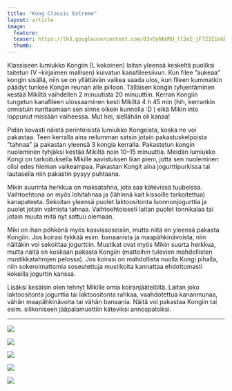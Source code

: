 ```yaml
---
title: "Kong Classic Extreme"
layout: article
image:
  feature:
  teaser: https://lh3.googleusercontent.com/O3vOyNbURU_tl5eE_jF723I1eGBo0h1Fff3_Pqquwhs=w245-h166-no
  thumb:
---
```

Klassiseen lumiukko Kongiin (L kokoinen) laitan yleensä keskeltä puoliksi taitetun (V –kirjaimen mallisen) kuivatun kanafileesiivun. Kun filee ”aukeaa” kongin sisällä, niin se on yllättävän vaikea saada ulos, kun fileen kummatkin päädyt tunkee Kongin reunan alle piiloon. Tälläisen kongin tyhjentäminen kestää Mikiltä vaihdellen 2 minuutista 20 minuuttiin. Kerran Kongiin tungetun kanafileen ulossaaminen kesti Mikiltä 4 h 45 min (hih, kerrankin onnistuin runttaamaan sen sinne oikein kunnolla :D ) eikä Mikin into loppunut missään vaiheessa. Mut hei, siellähän oli kanaa!

Pidän kovasti näistä perinteisistä lumiukko Kongeista, koska ne voi pakastaa. Teen kerralla aina reilumman satsin jotain pakastuskelpoista ”tahnaa” ja pakastan yleensä 3 kongia kerralla. Pakastetun kongin nuoleminen tyhjäksi kestää Mikiltä noin 10–15 minuuttia. Meidän lumiukko Kongi on tarkoituksella Mikille aavistuksen liian pieni, jotta sen nuoleminen olisi edes hieman vaikeampaa. Pakastan Kongit aina jogurttipurkissa tai lautasella niin pakastin pysyy puhtaana.

Mikin suurinta herkkua on maksatahna, jota saa kätevissä tuubeissa. Vaihtoehtona on myös lohitahnaa ja (lähinnä kait kissoille tarkoitettua) kanapateeta. Sekoitan yleensä puolet laktoositonta luonnonjogurttia ja puolet jotain valmista tahnaa. Vaihtoehtoisesti laitan puolet tonnikalaa tai jotain muuta mitä nyt sattuu olemaan.

Miki on ihan pöhkönä myös kasvissoseisiin, mutta niitä en yleensä pakasta Kongiin. Jos koirasi tykkää esim. banaanista ja maapähkinävoista, niin näitäkin voi sekoittaa jogurttiin. Mustikat ovat myös Mikin suurta herkkua, mutta näitä en koskaan pakasta Kongiin (mattoihin tulevien mahdollisten mustikkatahrojen pelossa). Jos koirasi on mahdollista nuolla Kongi pihalla, niin sokeroimattomia soseutettuja mustikoita kannattaa ehdottomasti kokeilla jogurtin kanssa.

Lisäksi kesäisin olen tehnyt Mikille omia koiranjäätelöitä. Laitan joko laktoositonta jogurttia tai laktoositonta rahkaa, vaahdotettua kananmunaa, vähän maapähkinävoita tai vähän banaania. Näitä voi pakastaa Kongiin tai esim. silikoniseen jääpalamuottiin käteviksi annospaloiksi.

---

![](https://lh3.googleusercontent.com/WAdUFGwOhM0n0hwdJjgv3WIcSNQSktjxL1QLBAxkyAk=w800)

![](https://lh3.googleusercontent.com/FENStIVxez2NGPwup1iEHTN-cSlZNrB4ZcQzjicaAZc=w800)

![](https://lh3.googleusercontent.com/dxx29RtpzYIbTuyM2l6nBsfZKXRwr06lmdI8HVZnNh4=w800)

![](https://lh3.googleusercontent.com/WkluwSZ8mj0tIbXvkw8NLGNFUFqT4aSH2U5j5LT9x7M=w800)

![](https://lh3.googleusercontent.com/aXGNS1es1WmHKzr_RTwW6NZma5tPH-2f5Oak4ai8a4Q=w800)


